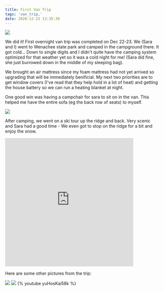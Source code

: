 ```yaml
---
title: First Van Trip
tags: 'van_trip,'
date: 2020-12-23 13:35:39
---
```


![](mountain-lake.jpg)

We did it! First overnight van trip was completed on Dec 22-23. We (Sara and I) went to Wenachee state park and camped in the campground there. It got cold... Down to single digits and I didn't quite have the camping system optimized for that weather yet so it was a cold night for me! (Sara did fine, she just burrowed down in the middle of my sleeping bag).

We brought an air mattress since my foam mattress had not yet arrived so upgrading that will be immediately benificial. My next two priorities are to get window covers (I've read that they help hold in a lot of heat) and getting the house battery so we can run a heating blanket at night.

One good win was having a campchair for sara to sit on in the van. This helped me have the entire sofa (eg the back row of seats) to myself.

![](sara-eating-in-van.jpg)

After camping, we went on a ski tour up the ridge and back. Very scenic and Sara had a good time - We even got to stop on the ridge for a bit and enjoy the snow.

<iframe src='https://www.gaiagps.com/public/GOwJ4SHSkvz564MaTHutpA1P?embed=True' style='border:none; overflow-y: hidden; background-color:white; min-width: 320px; max-width:420px; width:100%; height: 420px;' scrolling='no' seamless='seamless'></iframe>

Here are some other pictures from the trip:

![](sara-in-backpack.jpg)
![](sara-near-lake.jpg)
{% youtube yuHosKai58k %}


